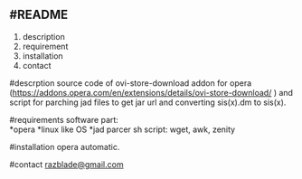 #README
-------------
1. description
2. requirement
3. installation
4. contact

#descrption
source code of ovi-store-download addon for opera (https://addons.opera.com/en/extensions/details/ovi-store-download/ )
and script for parching jad files to get jar url and converting sis(x).dm to sis(x).


#requirements
software part:<br/>
*opera
*linux like OS
*jad parcer sh script: wget, awk, zenity

#installation
opera automatic.

#contact
razblade@gmail.com